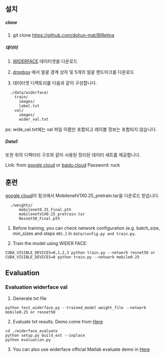 ## 설치
##### clone
1. git clone https://github.com/dohun-mat/BiRetina

##### 데이터

1.  [WIDERFACE](http://shuoyang1213.me/WIDERFACE/WiderFace_Results.html) 데이터셋을 다운로드

2. [dropbox](https://www.dropbox.com/s/7j70r3eeepe4r2g/retinaface_gt_v1.1.zip?dl=0) 에서 얼굴 경계 상자 및 5개의 얼굴 랜드마크를 다운로드

3. 데이터셋 디렉토리를 다음과 같이 구성합니다.

```Shell
  ./data/widerface/
    train/
      images/
      label.txt
    val/
      images/
      wider_val.txt
```
ps: wide_val.txt에는 val 파일 이름만 포함되고 레이블 정보는 포함되지 않습니다.

##### Data1
또한 위의 디렉터리 구조와 같이 사용된 정리된 데이터 세트를 제공합니다.

Link: from [google cloud](https://drive.google.com/open?id=11UGV3nbVv1x9IC--_tK3Uxf7hA6rlbsS) or [baidu cloud](https://pan.baidu.com/s/1jIp9t30oYivrAvrgUgIoLQ) Password: ruck

## 훈련
[google cloud](https://drive.google.com/open?id=1oZRSG0ZegbVkVwUd8wUIQx8W7yfZ_ki1)이 링크에서 MobilenetV1X0.25_pretrain.tar을 다운로드 받습니다.
```Shell
  ./weights/
      mobilenet0.25_Final.pth
      mobilenetV1X0.25_pretrain.tar
      Resnet50_Final.pth
```
1. Before training, you can check network configuration (e.g. batch_size, min_sizes and steps etc..) in ``data/config.py and train.py``.

2. Train the model using WIDER FACE:
  ```Shell
  CUDA_VISIBLE_DEVICES=0,1,2,3 python train.py --network resnet50 or
  CUDA_VISIBLE_DEVICES=0 python train.py --network mobile0.25
  ```


## Evaluation
### Evaluation widerface val
1. Generate txt file
```Shell
python test_widerface.py --trained_model weight_file --network mobile0.25 or resnet50
```
2. Evaluate txt results. Demo come from [Here](https://github.com/wondervictor/WiderFace-Evaluation)
```Shell
cd ./widerface_evaluate
python setup.py build_ext --inplace
python evaluation.py
```
3. You can also use widerface official Matlab evaluate demo in [Here](http://mmlab.ie.cuhk.edu.hk/projects/WIDERFace/WiderFace_Results.html)
